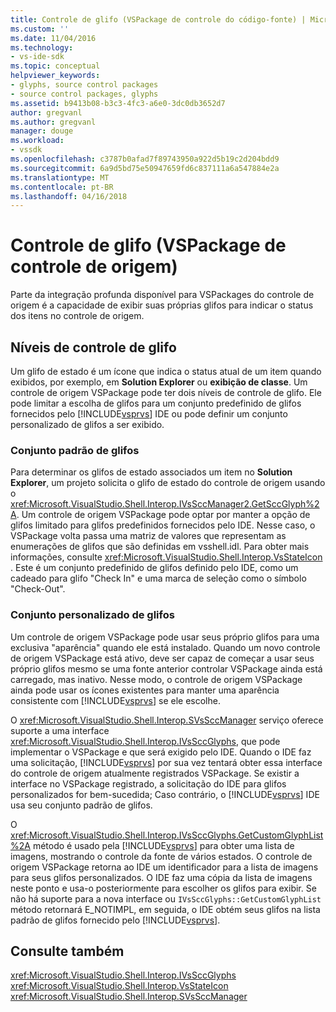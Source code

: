 ```yaml
---
title: Controle de glifo (VSPackage de controle do código-fonte) | Microsoft Docs
ms.custom: ''
ms.date: 11/04/2016
ms.technology:
- vs-ide-sdk
ms.topic: conceptual
helpviewer_keywords:
- glyphs, source control packages
- source control packages, glyphs
ms.assetid: b9413b08-b3c3-4fc3-a6e0-3dc0db3652d7
author: gregvanl
ms.author: gregvanl
manager: douge
ms.workload:
- vssdk
ms.openlocfilehash: c3787b0afad7f89743950a922d5b19c2d204bdd9
ms.sourcegitcommit: 6a9d5bd75e50947659fd6c837111a6a547884e2a
ms.translationtype: MT
ms.contentlocale: pt-BR
ms.lasthandoff: 04/16/2018
---
```

# <a name="glyph-control-source-control-vspackage"></a>Controle de glifo (VSPackage de controle de origem)
Parte da integração profunda disponível para VSPackages do controle de origem é a capacidade de exibir suas próprias glifos para indicar o status dos itens no controle de origem.  
  
## <a name="levels-of-glyph-control"></a>Níveis de controle de glifo  
 Um glifo de estado é um ícone que indica o status atual de um item quando exibidos, por exemplo, em **Solution Explorer** ou **exibição de classe**. Um controle de origem VSPackage pode ter dois níveis de controle de glifo. Ele pode limitar a escolha de glifos para um conjunto predefinido de glifos fornecidos pelo [!INCLUDE[vsprvs](../../code-quality/includes/vsprvs_md.md)] IDE ou pode definir um conjunto personalizado de glifos a ser exibido.  
  
### <a name="default-set-of-glyphs"></a>Conjunto padrão de glifos  
 Para determinar os glifos de estado associados um item no **Solution Explorer**, um projeto solicita o glifo de estado do controle de origem usando o <xref:Microsoft.VisualStudio.Shell.Interop.IVsSccManager2.GetSccGlyph%2A>. Um controle de origem VSPackage pode optar por manter a opção de glifos limitado para glifos predefinidos fornecidos pelo IDE. Nesse caso, o VSPackage volta passa uma matriz de valores que representam as enumerações de glifos que são definidas em vsshell.idl. Para obter mais informações, consulte <xref:Microsoft.VisualStudio.Shell.Interop.VsStateIcon> . Este é um conjunto predefinido de glifos definido pelo IDE, como um cadeado para glifo "Check In" e uma marca de seleção como o símbolo "Check-Out".  
  
### <a name="custom-set-of-glyphs"></a>Conjunto personalizado de glifos  
 Um controle de origem VSPackage pode usar seus próprio glifos para uma exclusiva "aparência" quando ele está instalado. Quando um novo controle de origem VSPackage está ativo, deve ser capaz de começar a usar seus próprio glifos mesmo se uma fonte anterior controlar VSPackage ainda está carregado, mas inativo. Nesse modo, o controle de origem VSPackage ainda pode usar os ícones existentes para manter uma aparência consistente com [!INCLUDE[vsprvs](../../code-quality/includes/vsprvs_md.md)] se ele escolhe.  
  
 O <xref:Microsoft.VisualStudio.Shell.Interop.SVsSccManager> serviço oferece suporte a uma interface <xref:Microsoft.VisualStudio.Shell.Interop.IVsSccGlyphs>, que pode implementar o VSPackage e que será exigido pelo IDE. Quando o IDE faz uma solicitação, [!INCLUDE[vsprvs](../../code-quality/includes/vsprvs_md.md)] por sua vez tentará obter essa interface do controle de origem atualmente registrados VSPackage. Se existir a interface no VSPackage registrado, a solicitação do IDE para glifos personalizados for bem-sucedida; Caso contrário, o [!INCLUDE[vsprvs](../../code-quality/includes/vsprvs_md.md)] IDE usa seu conjunto padrão de glifos.  
  
 O <xref:Microsoft.VisualStudio.Shell.Interop.IVsSccGlyphs.GetCustomGlyphList%2A> método é usado pela [!INCLUDE[vsprvs](../../code-quality/includes/vsprvs_md.md)] para obter uma lista de imagens, mostrando o controle da fonte de vários estados. O controle de origem VSPackage retorna ao IDE um identificador para a lista de imagens para seus glifos personalizados. O IDE faz uma cópia da lista de imagens neste ponto e usa-o posteriormente para escolher os glifos para exibir. Se não há suporte para a nova interface ou `IVsSccGlyphs::GetCustomGlyphList` método retornará E_NOTIMPL, em seguida, o IDE obtém seus glifos na lista padrão de glifos fornecido pelo [!INCLUDE[vsprvs](../../code-quality/includes/vsprvs_md.md)].  
  
## <a name="see-also"></a>Consulte também  
 <xref:Microsoft.VisualStudio.Shell.Interop.IVsSccGlyphs>   
 <xref:Microsoft.VisualStudio.Shell.Interop.VsStateIcon>   
 <xref:Microsoft.VisualStudio.Shell.Interop.SVsSccManager>